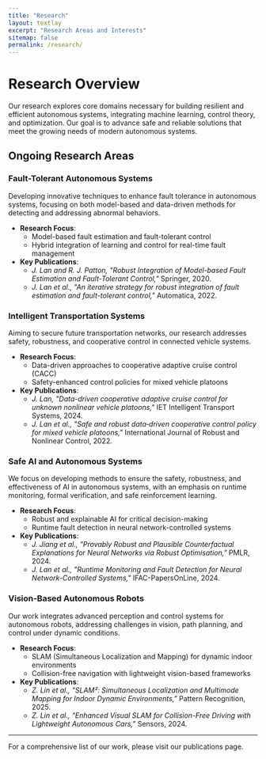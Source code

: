 ```yaml
---
title: "Research"
layout: textlay
excerpt: "Research Areas and Interests"
sitemap: false
permalink: /research/
---
```


# Research Overview

Our research explores core domains necessary for building resilient and efficient autonomous systems, integrating machine learning, control theory, and optimization. Our goal is to advance safe and reliable solutions that meet the growing needs of modern autonomous systems.

## Ongoing Research Areas

### Fault-Tolerant Autonomous Systems
Developing innovative techniques to enhance fault tolerance in autonomous systems, focusing on both model-based and data-driven methods for detecting and addressing abnormal behaviors.

- **Research Focus**:
  - Model-based fault estimation and fault-tolerant control
  - Hybrid integration of learning and control for real-time fault management
- **Key Publications**:
  - *J. Lan and R. J. Patton, "Robust Integration of Model-based Fault Estimation and Fault-Tolerant Control,"* Springer, 2020.
  - *J. Lan et al., "An iterative strategy for robust integration of fault estimation and fault-tolerant control,"* Automatica, 2022.

### Intelligent Transportation Systems
Aiming to secure future transportation networks, our research addresses safety, robustness, and cooperative control in connected vehicle systems.

- **Research Focus**:
  - Data-driven approaches to cooperative adaptive cruise control (CACC)
  - Safety-enhanced control policies for mixed vehicle platoons
- **Key Publications**:
  - *J. Lan, "Data-driven cooperative adaptive cruise control for unknown nonlinear vehicle platoons,"* IET Intelligent Transport Systems, 2024.
  - *J. Lan et al., "Safe and robust data‐driven cooperative control policy for mixed vehicle platoons,"* International Journal of Robust and Nonlinear Control, 2022.

### Safe AI and Autonomous Systems
We focus on developing methods to ensure the safety, robustness, and effectiveness of AI in autonomous systems, with an emphasis on runtime monitoring, formal verification, and safe reinforcement learning.

- **Research Focus**:
  - Robust and explainable AI for critical decision-making
  - Runtime fault detection in neural network-controlled systems
- **Key Publications**:
  - *J. Jiang et al., "Provably Robust and Plausible Counterfactual Explanations for Neural Networks via Robust Optimisation,"* PMLR, 2024.
  - *J. Lan et al., "Runtime Monitoring and Fault Detection for Neural Network-Controlled Systems,"* IFAC-PapersOnLine, 2024.

### Vision-Based Autonomous Robots
Our work integrates advanced perception and control systems for autonomous robots, addressing challenges in vision, path planning, and control under dynamic conditions.

- **Research Focus**:
  - SLAM (Simultaneous Localization and Mapping) for dynamic indoor environments
  - Collision-free navigation with lightweight vision-based frameworks
- **Key Publications**:
  - *Z. Lin et al., "SLAM²: Simultaneous Localization and Multimode Mapping for Indoor Dynamic Environments,"* Pattern Recognition, 2025.
  - *Z. Lin et al., "Enhanced Visual SLAM for Collision-Free Driving with Lightweight Autonomous Cars,"* Sensors, 2024.

---

For a comprehensive list of our work, please visit our publications page.
